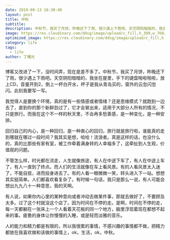 ```yaml
---
date: 2019-09-13 16:30:40
layout: post
title: 中秋
subtitle: 
description: 中秋节，我买了月饼，昨晚还下了雨，很少遇上下雨吧。天空阴阳暗暗的，我坐在屋里，手下的键盘啪啦啪啦，放上CD，音量开到2，倒上一杯白开水
image: https://res.cloudinary.com/ddsg/image/upload/c_fill,h_399,w_760/v1568363440/zhongqiu_eq0ney.jpg
optimized_image: https://res.cloudinary.com/ddsg/image/upload/c_fill,h_200,w_380/v1568363440/zhongqiu_eq0ney.jpg
category: life
tags:
  - life
author: 丁曙光
---
```

博客又改进了一下，没时间弄，现在是差不多了。中秋节，我买了月饼，昨晚还下了雨，很少遇上下雨吧。天空阴阳暗暗的，我坐在屋里，手下的键盘啪啦啪啦，放上CD，音量开到2，倒上一杯白开水，杯子是我从青岛买的，窗外的云忽闪忽闪。此刻我要写一写。  

我觉得人是要换个环境，真的是有一些情感或者情绪？还是思维模式？就跑到一边去了，直到你的那个新鲜劲过了，它才会冒出来，适用于大部分人所有的情况，不只是旅行。而我在这个不一样的秋天里，不会再多愁善感，是一种变化，是一种安排。  
  
  回归自己的内心，是一种回归，是一种衷心的回归，旅行就是旅行啦，谁能真的走到哪就在哪过一段时间？我其实是想，哈哈！流浪者。真是这样的话，也没什么的，真的比那些有家有室，被工作牵着满身转的人幸福多了，这牵扯到人生观，价值观的问题。  
   
   不管怎么样，时光都在流走，人生就像旅途，有人在中途下车了，有人在中途上车了，有人一直到了终点。而人们的生活就像在车上看风景。有的人看风景太入迷了，不能自拔，进而投身进去了。有的人看一眼微微一笑，转头进入下一站。想想其实挺简单。人们都喜欢看复杂了。有时候一句话，我只是那么一说，有人可能会想出九九八十一种意思，我的天啊。  
   
   有人说，如果你内心里的某种意向或者冲动去做某件事，那就去做好了，不要顾及太多。过了这个村就没这个店了。因为时间在不停的走。是啊，时间在不停的走，每一天都躺在一张床上一个人看着天花板的同一个地方，脑里浮现着现在都想不起来的事。疲惫的身体让你慢慢的入睡，或是轻而淡雅的音乐。  
   
   人的能力和精力都是有限的，所以我很累的事情，不感兴趣的事情都不做，把精力都放在我喜欢做和该做的事情上，ok，生活，ok，中秋。


 










